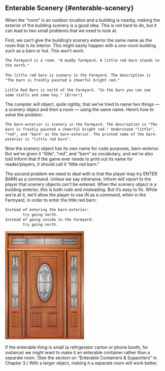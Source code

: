 ## Enterable Scenery {#enterable-scenery}

When the “room” is an outdoor location and a building is nearby, making the exterior of the building scenery is a good idea. This is not hard to do, but it can lead to two small problems that we need to look at.

First, we can’t give the building’s scenery exterior the same name as the room that is its interior. This might easily happen with a one-room building such as a barn or hut. This won’t work:

```inform7
The Farmyard is a room. "A muddy farmyard. A little red barn stands to the north."

The little red barn is scenery in the Farmyard. The description is "The barn is freshly painted a cheerful bright red."

Little Red Barn is north of the Farmyard. "In the barn you can see some stalls and some hay." [Error!]
```

The compiler will object, quite rightly, that we’ve tried to name two things — a scenery object and then a room — using the same name. Here’s how to solve the problem:

```inform7
The barn-exterior is scenery in the Farmyard. The description is "The barn is freshly painted a cheerful bright red." Understand "little", "red", and "barn" as the barn-exterior. The printed name of the barn-exterior is "little red barn".
```

Now the scenery object has its own name for code purposes, barn-exterior. But we’ve given it “little”, “red”, and “barn” as vocabulary, and we’ve also told Inform that if the game ever needs to print out its name for reader/players, it should call it “little red barn.”

The second problem we need to deal with is that the player may try ENTER BARN as a command. Unless we say otherwise, Inform will report to the player that scenery objects can’t be entered. When the scenery object is a building exterior, this is both rude and misleading. But it’s easy to fix. While we’re at it, we’ll allow the player to use IN as a command, when in the Farmyard, in order to enter the little red barn:

```inform7
Instead of entering the barn-exterior:
        try going north.
Instead of going inside in the Farmyard:
        try going north.
```

![](../assets/graphics25.jpg)

If the enterable thing is small (a refrigerator carton or phone booth, for instance) we might want to make it an enterable container rather than a separate room. (See the section on “Enterable Containers &amp; Supporters” in Chapter 3.) With a larger object, making it a separate room will work better.
